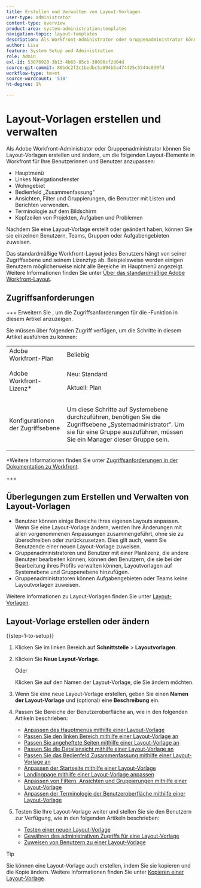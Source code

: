 ```yaml
---
title: Erstellen und Verwalten von Layout-Vorlagen
user-type: administrator
content-type: overview
product-area: system-administration;templates
navigation-topic: layout-templates
description: Als Workfront-Administrator oder Gruppenadministrator können Sie Layout-Vorlagen erstellen und ändern, um Layout-Elemente in Workfront für Ihre Benutzerinnen und Benutzer anzupassen.
author: Lisa
feature: System Setup and Administration
role: Admin
exl-id: 53076920-3b13-4b65-85cb-38096cf2d04d
source-git-commit: 80bdc2f2c1bedbc5a894b5a474425c5544c039fd
workflow-type: tm+mt
source-wordcount: '510'
ht-degree: 1%

---
```


# Layout-Vorlagen erstellen und verwalten

<!--Audited: 12/2023-->

<!--
**DON'T DELETE, DRAFT OR HIDE THIS ARTICLE. IT IS LINKED TO THE PRODUCT, THROUGH THE CONTEXT SENSITIVE HELP LINKS.
-->

Als Adobe Workfront-Administrator oder Gruppenadministrator können Sie Layout-Vorlagen erstellen und ändern, um die folgenden Layout-Elemente in Workfront für Ihre Benutzerinnen und Benutzer anzupassen:

* Hauptmenü
* Linkes Navigationsfenster
* Wohngebiet
* Bedienfeld „Zusammenfassung“
* Ansichten, Filter und Gruppierungen, die Benutzer mit Listen und Berichten verwenden.
* Terminologie auf dem Bildschirm
* Kopfzeilen von Projekten, Aufgaben und Problemen

Nachdem Sie eine Layout-Vorlage erstellt oder geändert haben, können Sie sie einzelnen Benutzern, Teams, Gruppen oder Aufgabengebieten zuweisen.

Das standardmäßige Workfront-Layout jedes Benutzers hängt von seiner Zugriffsebene und seinem Lizenztyp ab. Beispielsweise werden einigen Benutzern möglicherweise nicht alle Bereiche im Hauptmenü angezeigt. Weitere Informationen finden Sie unter [Über das standardmäßige Adobe Workfront-Layout](../../../administration-and-setup/customize-workfront/use-layout-templates/about-the-default-wf-layout.md).

## Zugriffsanforderungen

+++ Erweitern Sie , um die Zugriffsanforderungen für die -Funktion in diesem Artikel anzuzeigen.

Sie müssen über folgenden Zugriff verfügen, um die Schritte in diesem Artikel ausführen zu können:

<table style="table-layout:auto"> 
 <col> 
 <col> 
 <tbody> 
  <tr> 
   <td role="rowheader">Adobe Workfront-Plan</td> 
   <td>Beliebig</td> 
  </tr> 
  <tr> 
   <td role="rowheader">Adobe Workfront-Lizenz*</td> 
   <td><p>Neu: Standard</p>
  <p> Aktuell: Plan</p>
   </td> 
  </tr> 
  <tr> 
   <td role="rowheader">Konfigurationen der Zugriffsebene</td> 
   <td> <p>Um diese Schritte auf Systemebene durchzuführen, benötigen Sie die Zugriffsebene „Systemadministrator“.
Um sie für eine Gruppe auszuführen, müssen Sie ein Manager dieser Gruppe sein.</p> </td> 
  </tr> 
 </tbody> 
</table>

*Weitere Informationen finden Sie unter [Zugriffsanforderungen in der Dokumentation zu Workfront](/help/quicksilver/administration-and-setup/add-users/access-levels-and-object-permissions/access-level-requirements-in-documentation.md).

+++

## Überlegungen zum Erstellen und Verwalten von Layout-Vorlagen

* Benutzer können einige Bereiche ihres eigenen Layouts anpassen. Wenn Sie eine Layout-Vorlage ändern, werden Ihre Änderungen mit allen vorgenommenen Anpassungen zusammengeführt, ohne sie zu überschreiben oder zurückzusetzen. Dies gilt auch, wenn Sie Benutzende einer neuen Layout-Vorlage zuweisen.
* Gruppenadministratoren und Benutzer mit einer Planlizenz, die andere Benutzer bearbeiten können, können den Benutzern, die sie bei der Bearbeitung ihres Profils verwalten können, Layoutvorlagen auf Systemebene und Gruppenebene hinzufügen.
* Gruppenadministratoren können Aufgabengebieten oder Teams keine Layoutvorlagen zuweisen.

Weitere Informationen zu Layout-Vorlagen finden Sie unter [Layout-Vorlagen](../../../administration-and-setup/customize-workfront/use-layout-templates/use-layout-templates-customize-ui.md).

<!--removed this from above, but keeping it for a bit, in case it will be needed - known issue around old templates still visible at time:
* Your older layout templates created in Adobe Workfront Classic have been automatically available in your instance of the new Adobe Workfront experience since they were migrated in early Fall 2019. Layout templates created in Adobe Workfront Classic after that time were migrated in April 2020. We recommend that you update these layout templates in the new Adobe Workfront experience to take advantage of new functionality and to make them even more useful in that environment.
-->

## Layout-Vorlage erstellen oder ändern

{{step-1-to-setup}}

1. Klicken Sie im linken Bereich auf **Schnittstelle** > **Layoutvorlagen**.

1. Klicken Sie **Neue Layout-Vorlage**.

   Oder

   Klicken Sie auf den Namen der Layout-Vorlage, die Sie ändern möchten.

1. Wenn Sie eine neue Layout-Vorlage erstellen, geben Sie einen **Namen der Layout-Vorlage** und (optional) eine **Beschreibung** ein.

1. Passen Sie Bereiche der Benutzeroberfläche an, wie in den folgenden Artikeln beschrieben:

   * [Anpassen des Hauptmenüs mithilfe einer Layout-Vorlage](../../../administration-and-setup/customize-workfront/use-layout-templates/customize-main-menu.md)
   * [Passen Sie den linken Bereich mithilfe einer Layout-Vorlage an](../../../administration-and-setup/customize-workfront/use-layout-templates/customize-left-panel.md)
   * [Passen Sie angeheftete Seiten mithilfe einer Layout-Vorlage an](../../../administration-and-setup/customize-workfront/use-layout-templates/customize-pinned-pages.md)
   * [Passen Sie die Detailansicht mithilfe einer Layout-Vorlage an](../../../administration-and-setup/customize-workfront/use-layout-templates/customize-details-view-layout-template.md)
   * [Passen Sie das Bedienfeld Zusammenfassung mithilfe einer Layout-Vorlage an](../../../administration-and-setup/customize-workfront/use-layout-templates/customize-home-summary-layout-template.md)
   * [Anpassen der Startseite mithilfe einer Layout-Vorlage](/help/quicksilver/administration-and-setup/customize-workfront/use-layout-templates/customize-new-home-layout-template.md)
   * [Landingpage mithilfe einer Layout-Vorlage anpassen](../../../administration-and-setup/customize-workfront/use-layout-templates/customize-landing-page.md)
   * [Anpassen von Filtern, Ansichten und Gruppierungen mithilfe einer Layout-Vorlage](../../../administration-and-setup/customize-workfront/use-layout-templates/customize-fvg-list-controls-layout-template.md)
   * [Anpassen der Terminologie der Benutzeroberfläche mithilfe einer Layout-Vorlage](../../../administration-and-setup/customize-workfront/use-layout-templates/customize-terminology.md)

1. Testen Sie Ihre Layout-Vorlage weiter und stellen Sie sie den Benutzern zur Verfügung, wie in den folgenden Artikeln beschrieben:

   * [Testen einer neuen Layout-Vorlage](../../../administration-and-setup/customize-workfront/use-layout-templates/test-a-layout-template.md)
   * [Gewähren des administrativen Zugriffs für eine Layout-Vorlage](../../../administration-and-setup/customize-workfront/use-layout-templates/grant-admin-access-layout-template.md)
   * [Zuweisen von Benutzern zu einer Layout-Vorlage](../../../administration-and-setup/customize-workfront/use-layout-templates/assign-users-to-layout-template.md)

>[!TIP]
>
>Sie können eine Layout-Vorlage auch erstellen, indem Sie sie kopieren und die Kopie ändern. Weitere Informationen finden Sie unter [Kopieren einer Layout-Vorlage](../../../administration-and-setup/customize-workfront/use-layout-templates/copy-a-layout-template.md).

